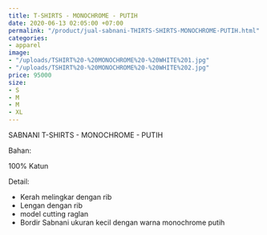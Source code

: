 ```yaml
---
title: T-SHIRTS - MONOCHROME - PUTIH
date: 2020-06-13 02:05:00 +07:00
permalink: "/product/jual-sabnani-THIRTS-SHIRTS-MONOCHROME-PUTIH.html"
categories:
- apparel
image:
- "/uploads/TSHIRT%20-%20MONOCHROME%20-%20WHITE%201.jpg"
- "/uploads/TSHIRT%20-%20MONOCHROME%20-%20WHITE%202.jpg"
price: 95000
size:
- S
- M
- M
- XL
---
```


SABNANI
T-SHIRTS - MONOCHROME - PUTIH

Bahan:

100% Katun

Detail:

- Kerah melingkar dengan rib
- Lengan dengan rib
- model cutting raglan
- Bordir Sabnani ukuran kecil dengan warna monochrome putih